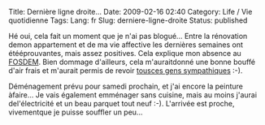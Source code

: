 Title: Dernière ligne droite...
Date: 2009-02-16 02:40
Category: Life / Vie quotidienne
Tags:
Lang: fr
Slug: derniere-ligne-droite
Status: published

Hé oui, cela fait un moment que je n'ai pas blogué... Entre la rénovation demon appartement et de ma vie affective les dernières semaines ont étééprouvantes, mais assez positives. Cela explique mon absence au [FOSDEM](\%22http://www.fosdem.org/\%22). Bien dommage d'ailleurs, cela m'auraitdonné une bonne bouffé d'air frais et m'aurait permis de revoir [tousces gens sympathiques](\%22http://blog.crozat.net/2009/02/did-somebody-asked-for-gnome-group.html\%22) :-).

Déménagement prévu pour samedi prochain, et j'ai encore la peinture àfaire... Je vais également emménager sans cuisine, mais au moins j'aurai del'électricité et un beau parquet tout neuf :-). L'arrivée est proche, vivementque je puisse souffler un peu...
